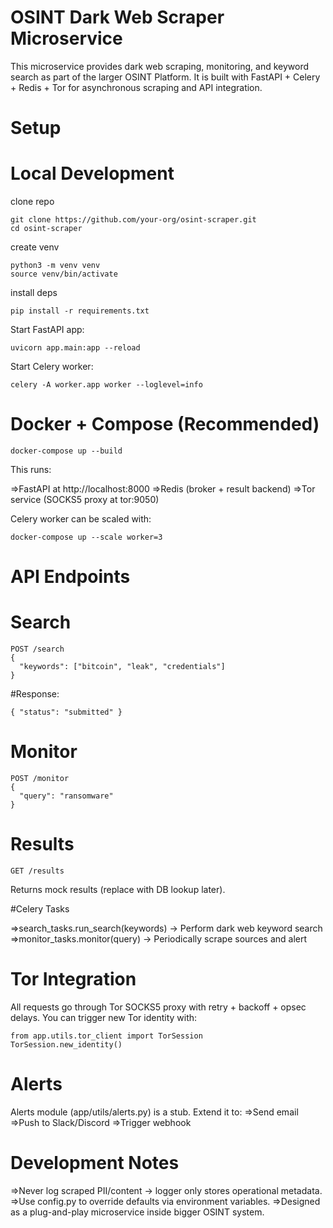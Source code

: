# OSINT Dark Web Scraper Microservice

This microservice provides dark web scraping, monitoring, and keyword search as part of the larger OSINT Platform.
It is built with FastAPI + Celery + Redis + Tor for asynchronous scraping and API integration.

# Setup
# Local Development
clone repo
```
git clone https://github.com/your-org/osint-scraper.git
cd osint-scraper
```
create venv
```
python3 -m venv venv
source venv/bin/activate
```

install deps
```
pip install -r requirements.txt
```

Start FastAPI app:
```
uvicorn app.main:app --reload
```

Start Celery worker:
```
celery -A worker.app worker --loglevel=info
```

# Docker + Compose (Recommended)
```
docker-compose up --build
```

This runs:

=>FastAPI at http://localhost:8000
=>Redis (broker + result backend)
=>Tor service (SOCKS5 proxy at tor:9050)

Celery worker can be scaled with:
```
docker-compose up --scale worker=3
```

# API Endpoints

# Search
```
POST /search
{
  "keywords": ["bitcoin", "leak", "credentials"]
}
```

#Response:
```
{ "status": "submitted" }
```

# Monitor
```
POST /monitor
{
  "query": "ransomware"
}
```

# Results
```
GET /results
```

Returns mock results (replace with DB lookup later).

#Celery Tasks

=>search_tasks.run_search(keywords) → Perform dark web keyword search
=>monitor_tasks.monitor(query) → Periodically scrape sources and alert

# Tor Integration

All requests go through Tor SOCKS5 proxy with retry + backoff + opsec delays.
You can trigger new Tor identity with:
```
from app.utils.tor_client import TorSession
TorSession.new_identity()
```
# Alerts

Alerts module (app/utils/alerts.py) is a stub. Extend it to:
=>Send email
=>Push to Slack/Discord
=>Trigger webhook


# Development Notes

=>Never log scraped PII/content → logger only stores operational metadata.
=>Use config.py to override defaults via environment variables.
=>Designed as a plug-and-play microservice inside bigger OSINT system.
